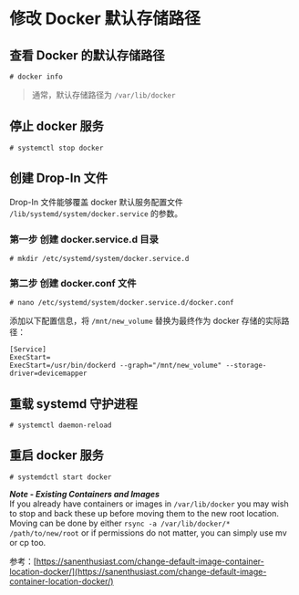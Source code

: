 # 修改 Docker 默认存储路径

## 查看 Docker 的默认存储路径

```
# docker info
```

> 通常，默认存储路径为 `/var/lib/docker`

## 停止 docker 服务

```
# systemctl stop docker
```

## 创建 Drop-In 文件

Drop-In 文件能够覆盖 docker 默认服务配置文件 `/lib/systemd/system/docker.service` 的参数。

### 第一步 创建 docker.service.d 目录

```
# mkdir /etc/systemd/system/docker.service.d
```

### 第二步 创建 docker.conf 文件

```
# nano /etc/systemd/system/docker.service.d/docker.conf
```

添加以下配置信息，将 `/mnt/new_volume` 替换为最终作为 docker 存储的实际路径：

```
[Service]
ExecStart=
ExecStart=/usr/bin/dockerd --graph="/mnt/new_volume" --storage-driver=devicemapper 
```

## 重载 systemd 守护进程

```
# systemctl daemon-reload 
```

## 重启 docker 服务

```
# systemdctl start docker
```

***Note - Existing Containers and Images***  
If you already have containers or images in `/var/lib/docker` you may wish to stop and back these up before moving them to the new root location. Moving can be done by either `rsync -a /var/lib/docker/* /path/to/new/root` or if permissions do not matter, you can simply use mv  or cp too.

参考：[https://sanenthusiast.com/change-default-image-container-location-docker/](https://sanenthusiast.com/change-default-image-container-location-docker/)

